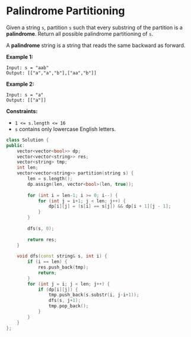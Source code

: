 #  Palindrome Partitioning

Given a string `s`, partition `s` such that every substring of the partition is a **palindrome**. Return all possible palindrome partitioning of `s`.

A **palindrome** string is a string that reads the same backward as forward.

 

**Example 1:**

```
Input: s = "aab"
Output: [["a","a","b"],["aa","b"]]
```

**Example 2:**

```
Input: s = "a"
Output: [["a"]]
```

 

**Constraints:**

- `1 <= s.length <= 16`
- `s` contains only lowercase English letters.

```c++
class Solution {
public:
    vector<vector<bool>> dp;
    vector<vector<string>> res;
    vector<string> tmp;
    int len;
    vector<vector<string>> partition(string s) {
        len = s.length();
        dp.assign(len, vector<bool>(len, true));
        
        for (int i = len-1; i >= 0; i--) {
            for (int j = i+1; j < len; j++) {
                dp[i][j] = (s[i] == s[j]) && dp[i + 1][j - 1];
            }
        }
        
        dfs(s, 0);
        
        return res;
    }
    
    void dfs(const string& s, int i) {
        if (i == len) {
            res.push_back(tmp);
            return;
        }
        for (int j = i; j < len; j++) {
            if (dp[i][j]) {
                tmp.push_back(s.substr(i, j-i+1));
                dfs(s, j+1);
                tmp.pop_back();
            }
        }
    }
};
```

